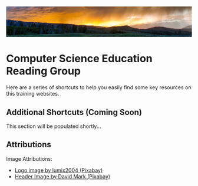 ![](../images/header.jpg)

# Computer Science Education Reading Group

Here are a series of shortcuts to help you easily find some key resources on this training websites.
<!-- 
::::{grid} 1 1 2 2
:class-container: text-center
:gutter: 3

:::{grid-item-card}
:link: page_install_opb_stack
:link-type: ref
:class-header: sd-bg-danger sd-text-white

1-Setup Machines 💻
^^^

Start by installing the tech stack for this project.
:::

:::{grid-item-card}
:link: prairielearn_intro
:link-type: ref
:class-header: sd-bg-dark sd-text-white

2-PrairieLearn 🌸
^^^

An introduction to the PrairieLearn platform and some of its inner workings.

:::

:::{grid-item-card}
:link: prairielearn_docker
:link-type: ref
:class-header: sd-bg-success sd-text-white

3-Docker and PrairieLearn 📦
^^^

Setting up to develop PrairieLearn questions using Docker.

:::

:::{grid-item-card}
:link: authoring
:link-type: ref
:class-header: sd-bg-warning

4-OPB Question Development
^^^

Learn how to create questions for the OPB using Myst Markdown.
:::

:::{grid-item-card}
:link: tips
:link-type: ref
:class-header: sd-bg-warning

5-Tips
^^^

Tips to authoring questions in the OPB
:::
::::
 -->


## Additional Shortcuts (Coming Soon)

This section will be populated shortly...

<!-- 
::::{grid} 1 1 2 3
:class-container: text-center
:gutter: 3

:::{grid-item-card}
:link: reviews
:link-type: ref
:class-header: sd-bg-primary sd-text-white

Guide: GitHub Reviews ✅
^^^

A guide to reviewing an OPB question on GitHub.
:::

:::{grid-item-card}
:link: inclusive_language
:link-type: ref
:class-header: sd-bg-primary sd-text-white

Guide: Inclusive Language 🧙‍♂️
^^^

A guide to authoring questions using inclusive language.
:::

:::{grid-item-card}
:link: common_issues2
:link-type: ref
:class-header: sd-bg-primary sd-text-white

Guide: Common Issues ⛑️
^^^

A list of common issues when working with the OPB and PrairieLearn.
:::

:::{grid-item-card}
:link: alt-text
:link-type: ref
:class-header: sd-bg-primary sd-text-white

Guide: Alt-Text 💬
^^^

A guide to adding alt-text to images to ensure it is accessible to all audiences.
:::

:::{grid-item-card}
:link: rounding
:link-type: ref
:class-header: sd-bg-primary sd-text-white

Guide: Rounding Ѻ
^^^

A guide to floating-point numbers and rounding floats that are displayed on PrairieLearn.
:::

:::{grid-item-card}
:link: latex
:link-type: ref
:class-header: sd-bg-primary sd-text-white

Guide: Using LaTeX 🧙‍♂️
^^^

A guide to using LaTeX for equations, formulas, and variables.
:::
::::
-->

## Attributions

Image Attributions:

- [Logo image by lumix2004 (Pixabay)](https://pixabay.com/photos/lighthouse-ocean-sea-coast-travel-1872998/)
- [Header Image by David Mark (Pixabay)](https://pixabay.com/photos/fields-clouds-mountains-mountainous-1589613/)